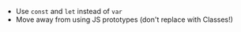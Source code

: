 * Use `const` and `let` instead of `var`
* Move away from using JS prototypes (don't replace with Classes!)
